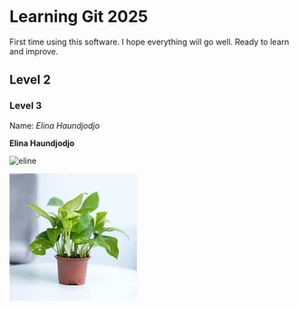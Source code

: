 # Learning Git 2025
First time using this software. I hope everything will go well. Ready to learn and improve. 

## Level 2


### Level 3

Name: *Elina Haundjodjo*


**Elina Haundjodjo**


![eline](https://encrypted-tbn1.gstatic.com/images?q=tbn:ANd9GcRGo079tNFXtPcLnBPtND7eoGyv1UpwIHji1eQQ46AQOsKk_UJbVKVhLvlDPRcAe9aNMknePPFQQtKgumoLE2mLPeyvzlB7qICOkqyiSgvH)


![upload file](myplant.jpg)
